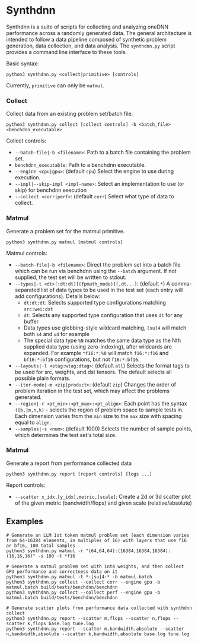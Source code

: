 # Synthdnn

Synthdnn is a suite of scripts for collecting and analyzing oneDNN performance
across a randomly generated data. The general architecture is intended to follow
a data pipeline composed of synthetic problem generation, data collection, and
data analysis. The `synthdnn.py` script provides a command line interface to
these tools.

Basic syntax:
```
python3 synthdnn.py <collect|primitive> [controls]
```
Currently, `primitive` can only be `matmul`.

### Collect
Collect data from an existing problem set/batch file.
```
python3 synthdnn.py collect [collect controls] -b <batch_file> <benchdnn_executable>
```
Collect controls:
- `--batch-file|-b <filename>`: Path to a batch file containing the problem set.
- `benchdnn_executable`: Path to a benchdnn executable.
- `--engine <cpu|gpu>`: (default `cpu`) Select the engine to use during execution.
- `--impl|--skip-impl <impl-name>`: Select an implementation to use (or skip) for benchdnn execution
- `--collect <corr|perf>`: (default `corr`) Select what type of data to collect.
### Matmul
Generate a problem set for the matmul primitive.
```
python3 synthdnn.py matmul [matmul controls]
```
Matmul controls:
- `--batch-file|-b <filename>`: Direct the problem set into a batch file which can be run via benchdnn using the `--batch` argument. If not supplied, the test set will be written to stdout.
- `--types|-t <dt>[:dt:dt][(fpmath_mode)][,dt...]`: (default `*`) A comma-separated list of data types to be used in the test set (each entry will add configurations). Details below:
  - `dt:dt:dt`: Selects supported type configurations matching `src:wei:dst`
  - `dt`: Selects any supported type configuration that uses `dt` for any buffer
  - Data types use globbing-style wildcard matching, `[su]4` will match both `s4` and `u4` for example
  - The special data type `%N` matches the same data type as the Nth supplied data type (using zero-indexing), after wildcards are expanded. For example `*f16:*:%0` will match `f16:*:f16` and `bf16:*:bf16` configurations, but not `f16:*:bf16`.
- `--layouts|-l <stag:wtag:dtag>`: (default `all`) Selects the format tags to be used for src, weights, and dst tensors. The default selects all possible plain formats.
- `--iter-mode|-m <zip|product>`: (default `zip`) Changes the order of problem iteration in the test set, which may affect the problems generated.
- `--region|-r <pt_min>:<pt_max>:<pt_align>`: Each point has the syntax `([b,]m,n,k)` - selects the region of problem space to sample tests in. Each dimension varies from the `min` size to the `max` size with spacing equal to `align`.
- `--samples|-s <num>`: (default 1000) Selects the number of sample points, which determines the test set's total size.
### Matmul
Generate a report from performance collected data
```
python3 synthdnn.py report [report controls] [logs ...]
```
Report controls:
- `--scatter x_idx,[y_idx],metric,[scale]`: Create a 2d or 3d scatter plot of the given metric (bandwidth/flops) and given scale (relative/absolute)

## Examples

```
# Generate an LLM 1st token matmul problem set (each dimension varies from 64-16384 elements, in multiples of 16) with layers that use f16 or bf16, 100 total samples
python3 synthdnn.py matmul -r "(64,64,64):(16384,16384,16384):(16,16,16)" -s 100 -t *f16

# Generate a matmul problem set with int4 weights, and then collect GPU performance and correctness data on it
python3 synthdnn.py matmul -t *:[su]4:* -b matmul.batch
python3 synthdnn.py collect --collect corr --engine gpu -b matmul.batch build/tests/benchdnn/benchdnn
python3 synthdnn.py collect --collect perf --engine gpu -b matmul.batch build/tests/benchdnn/benchdnn

# Generate scatter plots from performance data collected with synthdnn collect
python3 synthdnn.py report --scatter m,flops --scatter n,flops --scatter k,flops base.log tune.log
python3 synthdnn.py report --scatter m,bandwidth,absolute --scatter n,bandwidth,absolute --scatter k,bandwidth,absolute base.log tune.log

```
